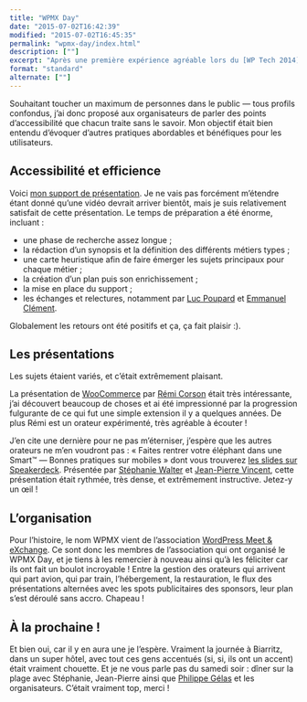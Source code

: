 ```yaml
---
title: "WPMX Day"
date: "2015-07-02T16:42:39"
modified: "2015-07-02T16:45:35"
permalink: "wpmx-day/index.html"
description: [""]
excerpt: "Après une première expérience agréable lors du [WP Tech 2014](http://www.ffoodd.fr/wp-tech-2014/) à Nantes en novembre dernier, Aurélien Denis _alias_ [WordPress Channel](http://wpchannel.com/) m’a invité à proposer un sujet pour le [WPMX](http://2015.wpmx.org/). Le premier sujet à m’avoir traversé l’esprit lui a plu — ainsi qu’à ses compères de l’association — et me voilà embarqué dans l’aventure ! [Lire la suite de « WPMX Day » →](https://www.ffoodd.fr/wpmx-day/)"
format: "standard"
alternate: [""]
---
```

Souhaitant toucher un maximum de personnes dans le public —&nbsp;tous profils confondus, j’ai donc proposé aux organisateurs de parler des points d’accessibilité que chacun traite sans le savoir. Mon objectif était bien entendu d’évoquer d’autres pratiques abordables et bénéfiques pour les utilisateurs.

## Accessibilité et efficience

Voici [mon support de présentation](https://www.ffoodd.fr/wpmx/). Je ne vais pas forcément m’étendre étant donné qu’une vidéo devrait arriver bientôt, mais je suis relativement satisfait de cette présentation. Le temps de préparation a été énorme, incluant&nbsp;:

* une phase de recherche assez longue&nbsp;;
* la rédaction d’un synopsis et la définition des différents métiers types&nbsp;;
* une carte heuristique afin de faire émerger les sujets principaux pour chaque métier&nbsp;;
* la création d’un plan puis son enrichissement&nbsp;;
* la mise en place du support&nbsp;;
* les échanges et relectures, notamment par [Luc Poupard](http://www.kloh.ch) et [Emmanuel Clément](http://emmanuel.clement.free.fr/).

Globalement les retours ont été positifs et ça, ça fait plaisir :).

## Les présentations

Les sujets étaient variés, et c’était extrêmement plaisant.

La présentation de [WooCommerce](http://www.woothemes.com/woocommerce/) par [Rémi Corson](http://www.remicorson.com/) était très intéressante, j’ai découvert beaucoup de choses et ai été impressionné par la progression fulgurante de ce qui fut une simple extension il y a quelques années. De plus Rémi est un orateur expérimenté, très agréable à écouter&nbsp;!

J’en cite une dernière pour ne pas m’éterniser, j’espère que les autres orateurs ne m’en voudront pas&nbsp;: « Faites rentrer votre éléphant dans une Smart™ —&nbsp;Bonnes pratiques sur mobiles » dont vous trouverez [les slides sur Speakerdeck](https://speakerdeck.com/inpixelitrust/faites-rentrer-votre-elephant-dans-une-smart-bonnes-pratiques-sur-mobiles). Présentée par [Stéphanie Walter](http://www.inpixelitrust.fr/) et [Jean-Pierre Vincent](https://twitter.com/theystolemynick), cette présentation était rythmée, très dense, et extrêmement instructive. Jetez-y un œil&nbsp;!

## L’organisation

Pour l’histoire, le nom WPMX vient de l’association [WordPress Meet & eXchange](http://wpmx.org/). Ce sont donc les membres de l’association qui ont organisé le WPMX Day, et je tiens à les remercier à nouveau ainsi qu’à les féliciter car ils ont fait un boulot incroyable&nbsp;! Entre la gestion des orateurs qui arrivent qui part avion, qui par train, l’hébergement, la restauration, le flux des présentations alternées avec les spots publicitaires des sponsors, leur plan s’est déroulé sans accro. Chapeau&nbsp;!

## À la prochaine&nbsp;!

Et bien oui, car il y en aura une je l’espère. Vraiment la journée à Biarritz, dans un super hôtel, avec tout ces gens accentués (si, si, ils ont un accent) était vraiment chouette. Et je ne vous parle pas du samedi soir&nbsp;: dîner sur la plage avec Stéphanie, Jean-Pierre ainsi que [Philippe Gélas](http://www.graphikophil.com/) et les organisateurs. C’était vraiment top, merci&nbsp;!